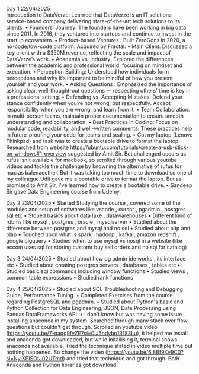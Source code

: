 Day 1 22/04/2025  
       Introduction to DataVerze: 
        Learned that DataVerze is an IT solutions service-based company delivering state-of-the-art tech solutions to its clients.
        • Founders’ Journey: The founders have been working in big data since 2011. In 2016, they ventured into startups and continue to invest in the startup ecosystem.
        • Product-based Ventures : Built ZeroGons in 2020, a no-code/low-code platform. Acquired by Fractal.
        • Main Client: Discussed a key client with a $350M revenue, reflecting the scale and impact of DataVerze’s work.
        • Academia vs. Industry: Explored the differences between the academic and professional world, focusing on mindset and execution.
        • Perception Building: Understood how individuals form perceptions and why it’s important to be mindful of how you present yourself and your work.
        • Asking Questions : Emphasized the importance of asking clear, well-thought-out questions — respecting others’ time is key in a professional setting.
        • Defending vs. Accepting Mistakes: Defend your stance confidently when you’re not wrong, but respectfully. Accept responsibility when you are wrong, and learn from it.
        • Team Collaboration: In multi-person teams, maintain proper documentation to ensure smooth understanding and collaboration.
        • Best Practices in Coding: Focus on modular code, readability, and well-written comments. These practices help in future-proofing your code for teams and scaling.
        • Got my laptop (Lenovo Thinkpad) and task was to create a bootable drive to format the laptop. Researched from website https://ubuntu.com/tutorials/create-a-usb-stick-on-windows#1-overview suggested by Amit Sir. But challenged occurs as rufus isn't available for macbook, so scrolled through various youtube videos and tackle the challenge by knowning the alternative of rufus for mac as balenaecther. But it was taking too much time to download so one of my colleague Udit gave me a bootable drive to format the laptop. But as promised to Amit Sir, I've learned how to create a bootable drive.
        • Sandeep Sir gave Data Engineering course from Udemy.


Day 2 23/04/2025
        • Started Studying  the course , covered some of the modules and setup of softwares like vscode , cursor , pgadmin , postgres sql etc
        • Stdued basics about data lake , datawarehouses
        • Different kind of rdbms like mysql , postgres , oracle , mysqlserver
        • Studied about the dfference between postgres and mysql and no sql
        • Studied about oltp and olap
        • Touched upon what is spark , hadoop , kafka , amazon redshift , google bigquery
        • Studied  when to use mysql vs nosql in a website (like eccom uses sql for storing customr buy sell orders and no sql for catalog)

Day 3 24/04/2025
        • Studied about how pg admin ide works , its interface etc
        • Studied about creating postgres servers ,  databases , tables etc
        • Studied basic sql commands including window functions
        • Studied views , common table expressions
        • Studied rank functions

Day 4 25/04/2025
        • Studied about SQL Troubleshooting and Debugging Guide, Performance Tuning.
        • Completed Exercises from the course regarding PostgreSQL and pgadmin.
        • Studied about Python's basic and Python Collection for Data Engineering, JSON, Data Processing using Pandas DataFrameworks API.
        • I don't know but was having some issue installing anaconda in my system. Searched through many stack over flow questions but couldn't get through. Scrolled an youtube video (https://youtu.be/7-naqq9fvZE?si=0iJ5ndybp1R183Lu), it helped me install and anaconda got downloaded, but while initailising it, terminal shows anaconda not available. Tried the technique stated in video multiple time but nothing happened. So change the video (https://youtu.be/6i8Bf9Xv9C0?si=NylXPISOtJ02UTmd) and tried that technique and got through. Both Anaconda and Python libraries got download.
